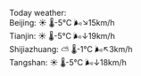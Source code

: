 Today weather:  
Beijing: ☀️   🌡️-5°C 🌬️↘15km/h  
Tianjin: ☀️   🌡️-5°C 🌬️↓19km/h  
Shijiazhuang: ⛅️  🌡️-1°C 🌬️↖3km/h  
Tangshan: ☀️   🌡️-5°C 🌬️↓18km/h  
